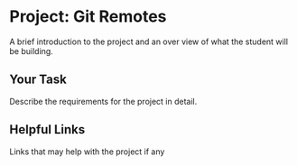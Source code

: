 # Project: Git Remotes
A brief introduction to the project and an over view of what the student will be building.

## Your Task
Describe the requirements for the project in detail.

## Helpful Links
Links that may help with the project if any
